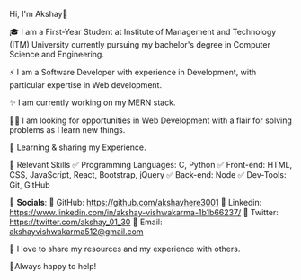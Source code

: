 Hi, I'm Akshay👋

🎓 I am a First-Year Student at Institute of Management and Technology (ITM) University currently pursuing my bachelor's degree in Computer Science and Engineering.

⚡ I am a Software Developer with experience in Development, with particular expertise in Web development.

✨ I am currently working on my MERN stack.

👨‍💻 I am looking for opportunities in Web Development with a flair for solving problems as I learn new things.

🤹 Learning & sharing my Experience.

📌 Relevant Skills
✅ Programming Languages: C, Python
✅ Front-end: HTML, CSS, JavaScript, React, Bootstrap, jQuery
✅ Back-end: Node
✅ Dev-Tools: Git, GitHub

🚩 𝐒𝐨𝐜𝐢𝐚𝐥𝐬:
📌 GitHub: https://github.com/akshayhere3001
📌 Linkedin: https://www.linkedin.com/in/akshay-vishwakarma-1b1b66237/
📌 Twitter: https://twitter.com/akshay_01_30
📌 Email: akshayvishwakarma512@gmail.com

🤝 I love to share my resources and my experience with others.

🧡Always happy to help!
